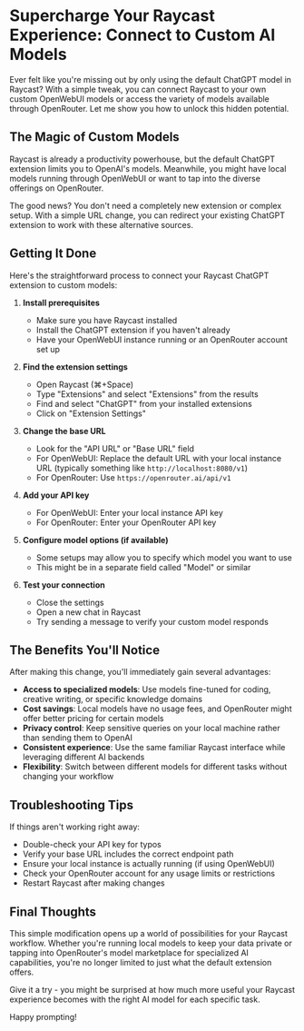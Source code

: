 # Supercharge Your Raycast Experience: Connect to Custom AI Models

Ever felt like you're missing out by only using the default ChatGPT model in Raycast? With a simple tweak, you can connect Raycast to your own custom OpenWebUI models or access the variety of models available through OpenRouter. Let me show you how to unlock this hidden potential.

## The Magic of Custom Models

Raycast is already a productivity powerhouse, but the default ChatGPT extension limits you to OpenAI's models. Meanwhile, you might have local models running through OpenWebUI or want to tap into the diverse offerings on OpenRouter.

The good news? You don't need a completely new extension or complex setup. With a simple URL change, you can redirect your existing ChatGPT extension to work with these alternative sources.

## Getting It Done

Here's the straightforward process to connect your Raycast ChatGPT extension to custom models:

1. **Install prerequisites**
   - Make sure you have Raycast installed
   - Install the ChatGPT extension if you haven't already
   - Have your OpenWebUI instance running or an OpenRouter account set up

2. **Find the extension settings**
   - Open Raycast (⌘+Space)
   - Type "Extensions" and select "Extensions" from the results
   - Find and select "ChatGPT" from your installed extensions
   - Click on "Extension Settings"

3. **Change the base URL**
   - Look for the "API URL" or "Base URL" field
   - For OpenWebUI: Replace the default URL with your local instance URL (typically something like `http://localhost:8080/v1`)
   - For OpenRouter: Use `https://openrouter.ai/api/v1`

4. **Add your API key**
   - For OpenWebUI: Enter your local instance API key
   - For OpenRouter: Enter your OpenRouter API key

5. **Configure model options (if available)**
   - Some setups may allow you to specify which model you want to use
   - This might be in a separate field called "Model" or similar

6. **Test your connection**
   - Close the settings
   - Open a new chat in Raycast
   - Try sending a message to verify your custom model responds

## The Benefits You'll Notice

After making this change, you'll immediately gain several advantages:

- **Access to specialized models**: Use models fine-tuned for coding, creative writing, or specific knowledge domains
- **Cost savings**: Local models have no usage fees, and OpenRouter might offer better pricing for certain models
- **Privacy control**: Keep sensitive queries on your local machine rather than sending them to OpenAI
- **Consistent experience**: Use the same familiar Raycast interface while leveraging different AI backends
- **Flexibility**: Switch between different models for different tasks without changing your workflow

## Troubleshooting Tips

If things aren't working right away:

- Double-check your API key for typos
- Verify your base URL includes the correct endpoint path
- Ensure your local instance is actually running (if using OpenWebUI)
- Check your OpenRouter account for any usage limits or restrictions
- Restart Raycast after making changes

## Final Thoughts

This simple modification opens up a world of possibilities for your Raycast workflow. Whether you're running local models to keep your data private or tapping into OpenRouter's model marketplace for specialized AI capabilities, you're no longer limited to just what the default extension offers.

Give it a try - you might be surprised at how much more useful your Raycast experience becomes with the right AI model for each specific task.

Happy prompting!